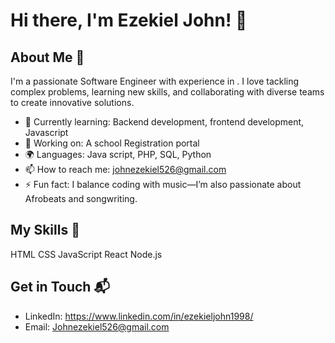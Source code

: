# Hi there, I'm Ezekiel John! 👋

## About Me 🚀

I'm a passionate Software Engineer with experience in . I love tackling complex problems, learning new skills, and collaborating with diverse teams to create innovative solutions.

- 🌱 Currently learning: Backend development, frontend development, Javascript
- 🔭 Working on: A school Registration portal
- 🌍 Languages: Java script, PHP, SQL, Python
- 📫 How to reach me: johnezekiel526@gmail.com
- ⚡ Fun fact: I balance coding with music—I’m also passionate about Afrobeats and songwriting.

## My Skills 🧠

HTML
CSS
JavaScript
React
Node.js

## Get in Touch 📬

- LinkedIn: https://www.linkedin.com/in/ezekieljohn1998/
- Email: Johnezekiel526@gmail.com

